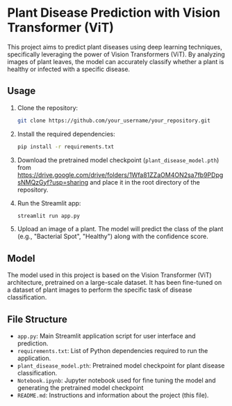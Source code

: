 # Plant Disease Prediction with Vision Transformer (ViT)

This project aims to predict plant diseases using deep learning techniques, specifically leveraging the power of Vision Transformers (ViT). By analyzing images of plant leaves, the model can accurately classify whether a plant is healthy or infected with a specific disease.

## Usage

1. Clone the repository:

    ```bash
    git clone https://github.com/your_username/your_repository.git
    ```

2. Install the required dependencies:

    ```bash
    pip install -r requirements.txt
    ```

3. Download the pretrained model checkpoint (`plant_disease_model.pth`) from https://drive.google.com/drive/folders/1Wfa81ZZaOM4ON2sa7fb9PDpgsNMQzGyf?usp=sharing and place it in the root directory of the repository.

4. Run the Streamlit app:

    ```bash
    streamlit run app.py
    ```

5. Upload an image of a plant. The model will predict the class of the plant (e.g., "Bacterial Spot", "Healthy") along with the confidence score.

## Model

The model used in this project is based on the Vision Transformer (ViT) architecture, pretrained on a large-scale dataset. It has been fine-tuned on a dataset of plant images to perform the specific task of disease classification.

## File Structure

- `app.py`: Main Streamlit application script for user interface and prediction.
- `requirements.txt`: List of Python dependencies required to run the application.
- `plant_disease_model.pth`: Pretrained model checkpoint for plant disease classification.
-  `Notebook.ipynb`: Jupyter notebook used for fine tuning the model and generating the pretrained model checkpoint
- `README.md`: Instructions and information about the project (this file).



